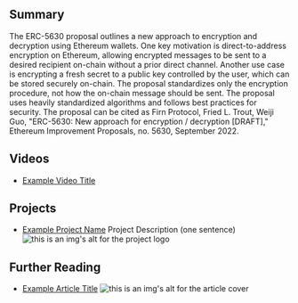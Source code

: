 ## Summary

The ERC-5630 proposal outlines a new approach to encryption and decryption using Ethereum wallets. One key motivation is direct-to-address encryption on Ethereum, allowing encrypted messages to be sent to a desired recipient on-chain without a prior direct channel. Another use case is encrypting a fresh secret to a public key controlled by the user, which can be stored securely on-chain. The proposal standardizes only the encryption procedure, not how the on-chain message should be sent. The proposal uses heavily standardized algorithms and follows best practices for security. The proposal can be cited as Firn Protocol, Fried L. Trout, Weiji Guo, "ERC-5630: New approach for encryption / decryption [DRAFT]," Ethereum Improvement Proposals, no. 5630, September 2022.

## Videos

- [Example Video Title](https://www.youtube.com/watch?v=TDGq4aeevgY)

## Projects

- [Example Project Name](https://xxxx.xxx/xxxxx) Project Description (one sentence) ![this is an img's alt for the project logo](https://xxxx.xxx/project-logo.xxx)

## Further Reading

- [Example Article Title](https://xxxx.xxx/xxxxx) ![this is an img's alt for the article cover](https://xxxx.xxx/article-cover.xxx)
